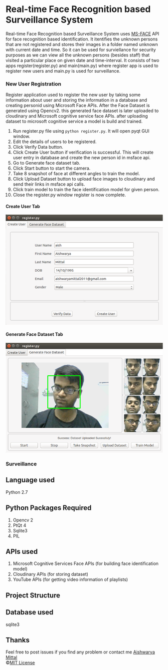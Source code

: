 # Real-time Face Recognition based Surveillance System

Real-time Face Recognition based Surveillance System uses [MS-FACE](https://azure.microsoft.com/en-in/services/cognitive-services/face/) API for face recognition based identification. It itentifies the unknown persons that are not registered and stores their images in a folder named unknown with current date and time. So it can be used for surviellance for security purposes as we can view all the unknown persons (besides staff) that visited a particular place on given date and time-interval. It consists of two apps register(register.py) and main(main.py) where register app is used to register new users and main.py is used for surveillance.  

### New User Registration
Register application used to register the new user by taking some information about user and storing the information in a database and creating personid using Microsoft Face APIs. After the Face Dataset is generated using Opencv2. this generated face dataset is later uploaded to cloudinary and Microsoft cognitive service face APIs. after uploading dataset to microsoft cognitive service a model is build and trained.

1. Run register.py file using ```python register.py```. It will open pyqt GUI window.
2. Edit the details of users to be registered.
3. Click Verify Data button.
4. Click Create User button if verification is successful. This will create user entry in database and create the new person id in msface api.
5. Go to Generate face dataset tab.
6. Click Start button to start the camera.
7. Take 8 snapshot of face at different angles to train the model.
8. Click Upload Dataset button to upload face images to cloudinary and send their links in msface api calls.
9. Click train model to train the face identification model for given person.
10. Close the register.py window register is now complete.

#### Create User Tab
![register1](/screenshots/register1.png)

#### Generate Face Dataset Tab
![register2](/screenshots/register2.png)



### Surveillance


 
## Language used

 Python 2.7
 

## Python Packages Required
 1. Opencv 2
 2. PtQt 4
 3. Sqlite3
 4. PIL
 
 
## APIs used
 1. Microsoft Cognitive Services Face APIs (for building face identification model)
 2. Cloudinary APIs (for storing dataset)
 3. YouTube APIs (for getting video information of playlists)

## Project Structure
 

## Database used
 sqlite3
 

 ## Thanks
Feel free to post issues if you find any problem or contact me [Aishwarya Mittal](https://www.facebook.com/aishhmittal)<br>
©[MIT License](https://github.com/aishmittal/SOLAMS/blob/master/LICENSE)

